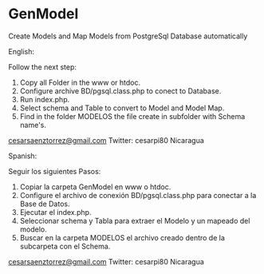 GenModel
========

Create Models and Map Models from PostgreSql Database automatically

English:

Follow the next step:

1. Copy all Folder in the www or htdoc.
2. Configure archive BD/pgsql.class.php to conect to Database.
3. Run index.php.
4. Select schema and Table to convert to Model and Model Map.
5. Find in the folder MODELOS the file create in subfolder with Schema name's.

cesarsaenztorrez@gmail.com
Twitter: cesarpi80
Nicaragua

Spanish:

Seguir los siguientes Pasos:

1. Copiar la carpeta GenModel en www o htdoc.
2. Configure el archivo de conexión BD/pgsql.class.php para conectar a la Base de Datos.
3. Ejecutar el index.php.
4. Seleccionar schema y Tabla para extraer el Modelo y un mapeado del modelo.
5. Buscar en la carpeta MODELOS el archivo creado dentro de la subcarpeta con el Schema.


cesarsaenztorrez@gmail.com
Twitter: cesarpi80
Nicaragua
